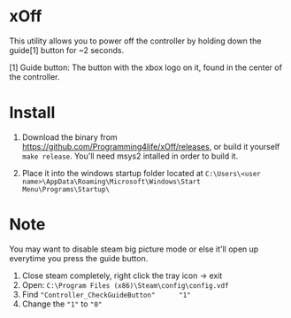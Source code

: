 # xOff
This utility allows you to power off the controller by holding down the guide[1] button for ~2 seconds.

[1] Guide button: The button with the xbox logo on it, found in the center of the controller.

# Install
1) Download the binary from https://github.com/Programming4life/xOff/releases, or build it yourself `make release`. You'll need msys2 intalled in order to build it.

2) Place it into the windows startup folder located at `C:\Users\<user name>\AppData\Roaming\Microsoft\Windows\Start Menu\Programs\Startup\`

# Note
You may want to disable steam big picture mode or else it'll open up everytime you press the guide button.
1) Close steam completely, right click the tray icon -> exit
2) Open: `C:\Program Files (x86)\Steam\config\config.vdf`
3) Find `"Controller_CheckGuideButton"		"1"`
4) Change the `"1"` to `"0"`
